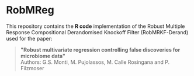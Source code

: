 # RobMReg

This repository contains the **R code** implementation of the 
Robust Multiple Response Compositional Derandomised 
Knockoff Filter (RobMRKF-Derand) used for the paper: 

> **"Robust multivariate regression controlling
false discoveries for microbiome data"**  
> Authors: G.S. Monti, M. Pujolassos, M. Calle Rosingana and P. Filzmoser
